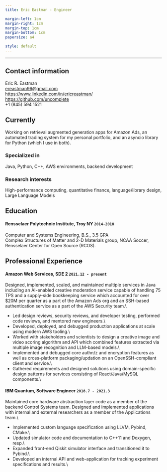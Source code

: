 ```yaml
---
title: Eric Eastman - Engineer

margin-left: 1cm
margin-right: 1cm
margin-top: 1cm
margin-bottom: 1cm
papersize: a4

style: default
---
```


<hr />

## Contact information

Eric R. Eastman\
<ereastman96@gmail.com>\
<https://www.linkedin.com/in/ericreastman/>\
<https://github.com/uncomplete>\
+1 (845) 594 1521

## Currently

Working on retrieval augmented generation apps for Amazon Ads, an automated trading system for my personal portfolio, and an asyncio library for Python (which I use in both).

### Specialized in

Java, Python, C++, AWS environments, backend development

### Research interests

High-performance computing, quantitative finance, language/library design, Large Language Models

## Education

#### Rensselaer Polytechnic Institute, Troy NY `2014-2018`

Computer and Systems Engineering, B.S., 3.5 GPA\
Complex Structures of Matter and 2-D Materials group, NCAA Soccer, Rensselaer Center for Open Source (RCOS).

## Professional Experience

#### Amazon Web Services, SDE 2 `2021.12 - present`

Designed, implemented, scaled, and maintained multiple services in Java including an AI-enabled creative moderation service capable of handling 75 TPS and a supply-side bookkeeping service which accounted for over $20M per quarter as a part of the Amazon Ads org and an SSH-based authentication service as a part of the AWS Security team.\
- Led design reviews, security reviews, and developer testing, performed code reviews, and mentored new engineers.\
- Developed, deployed, and debugged production applications at scale using modern AWS tooling.\
- Worked with stakeholders and scientists to design a creative image and video scoring algorithm and API which combined features extracted via multiple image recognition and LLM-based models.\
- Implemented and debugged core authn/z and encryption features as well as cross-platform packaging/updation on an OpenSSH-compliant client and service.\
- Gathered requirements and designed solutions using domain-specific design patterns for services consisting of React/Java/MySQL components.\

#### IBM Quantum, Software Engineer `2018.7 - 2021.3`

Maintained core hardware abstraction layer code as a member of the backend Control Systems team. Designed and implemented applications with internal and external researchers as a member of the Applications team.\
- Implemented custom language specification using LLVM, Pybind, CMake.\
- Updated simulator code and documentation to C++11 and Doxygen, resp.\
- Expanded front-end Qiskit simulator interface and transitioned it to Pybind.\
- Developed an internal API and web-application for tracking experiment specifications and results.\